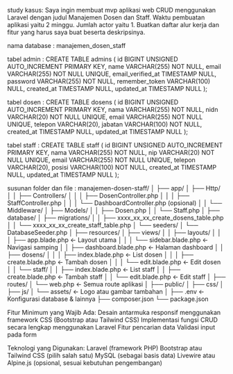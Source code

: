 study kasus:
Saya ingin membuat mvp aplikasi web CRUD menggunakan Laravel dengan judul Manajemen Dosen dan Staff. Waktu pembuatan aplikasi yaitu 2 minggu. Jumlah actor yaitu 1. Buatkan daftar alur kerja dan fitur yang harus saya buat beserta deskripsinya.

nama database :
manajemen_dosen_staff

tabel admin :
CREATE TABLE admins (
    id BIGINT UNSIGNED AUTO_INCREMENT PRIMARY KEY,
    name VARCHAR(255) NOT NULL,
    email VARCHAR(255) NOT NULL UNIQUE,
    email_verified_at TIMESTAMP NULL,
    password VARCHAR(255) NOT NULL,
    remember_token VARCHAR(100) NULL,
    created_at TIMESTAMP NULL,
    updated_at TIMESTAMP NULL
);

tabel dosen :
CREATE TABLE dosens (
    id BIGINT UNSIGNED AUTO_INCREMENT PRIMARY KEY,
    nama VARCHAR(255) NOT NULL,
    nidn VARCHAR(20) NOT NULL UNIQUE,
    email VARCHAR(255) NOT NULL UNIQUE,
    telepon VARCHAR(20),
    jabatan VARCHAR(100) NOT NULL,
    created_at TIMESTAMP NULL,
    updated_at TIMESTAMP NULL
);

tabel staff :
CREATE TABLE staff (
    id BIGINT UNSIGNED AUTO_INCREMENT PRIMARY KEY,
    nama VARCHAR(255) NOT NULL,
    nip VARCHAR(20) NOT NULL UNIQUE,
    email VARCHAR(255) NOT NULL UNIQUE,
    telepon VARCHAR(20),
    posisi VARCHAR(100) NOT NULL,
    created_at TIMESTAMP NULL,
    updated_at TIMESTAMP NULL
);



susunan folder dan file : 
manajemen-dosen-staff/
│
├── app/
│   ├── Http/
│   │   ├── Controllers/
│   │   │   ├── DosenController.php
│   │   │   ├── StaffController.php
│   │   │   └── DashboardController.php (opsional)
│   │   └── Middleware/
│   ├── Models/
│   │   ├── Dosen.php
│   │   └── Staff.php
│
├── database/
│   ├── migrations/
│   │   ├── xxxx_xx_xx_create_dosens_table.php
│   │   └── xxxx_xx_xx_create_staff_table.php
│   └── seeders/
│       └── DatabaseSeeder.php
│
├── resources/
│   ├── views/
│   │   ├── layouts/
│   │   │   ├── app.blade.php         ← Layout utama
│   │   │   └── sidebar.blade.php     ← Navigasi samping
│   │   ├── dashboard.blade.php       ← Halaman dashboard
│   │   ├── dosens/
│   │   │   ├── index.blade.php       ← List dosen
│   │   │   ├── create.blade.php      ← Tambah dosen
│   │   │   └── edit.blade.php        ← Edit dosen
│   │   └── staff/
│   │       ├── index.blade.php       ← List staff
│   │       ├── create.blade.php      ← Tambah staff
│   │       └── edit.blade.php        ← Edit staff
│
├── routes/
│   └── web.php                       ← Semua route aplikasi
│
├── public/
│   ├── css/
│   ├── js/
│   └── assets/                       ← Logo atau gambar tambahan
│
├── .env                              ← Konfigurasi database & lainnya
├── composer.json
└── package.json



Fitur Minimum yang Wajib Ada:
Desain antarmuka responsif menggunakan framework CSS (Bootstrap atau Tailwind CSS)
Implementasi fungsi CRUD secara lengkap menggunakan Laravel
Fitur pencarian data
Validasi input pada form

Teknologi yang Digunakan:
Laravel (framework PHP)
Bootstrap atau Tailwind CSS (pilih salah satu)
MySQL (sebagai basis data)
Livewire atau Alpine.js (opsional, sesuai kebutuhan pengembangan)